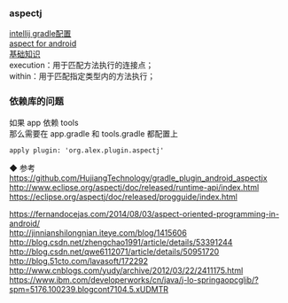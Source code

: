 ### aspectj  

[intellij gradle配置](/Android/framework/aop_aspectj/library/and_build.md)  
[aspect for android](/Android/framework/aop_aspectj/and_aspectj.md)  
[基础知识](aspectj/basic.md)  
execution：用于匹配方法执行的连接点；  
within：用于匹配指定类型内的方法执行；

### 依赖库的问题  
如果 app  依赖 tools  
那么需要在 app.gradle 和 tools.gradle 都配置上   
```
apply plugin: 'org.alex.plugin.aspectj'
```
   
  

◆  参考  
https://github.com/HujiangTechnology/gradle_plugin_android_aspectjx  
http://www.eclipse.org/aspectj/doc/released/runtime-api/index.html  
https://eclipse.org/aspectj/doc/released/progguide/index.html  

https://fernandocejas.com/2014/08/03/aspect-oriented-programming-in-android/  
http://jinnianshilongnian.iteye.com/blog/1415606  
http://blog.csdn.net/zhengchao1991/article/details/53391244  
http://blog.csdn.net/qwe6112071/article/details/50951720    
http://blog.51cto.com/lavasoft/172292  
http://www.cnblogs.com/yudy/archive/2012/03/22/2411175.html  
https://www.ibm.com/developerworks/cn/java/j-lo-springaopcglib/?spm=5176.100239.blogcont7104.5.xUDMTR  
